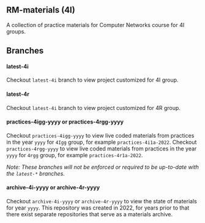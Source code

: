 ## RM-materials (4I)
A collection of practice materials for Computer Networks course for 4I groups.

## Branches

#### latest-4i
Checkout `latest-4i` branch to view project customized for 4I group.

#### latest-4r
Checkout `latest-4i` branch to view project customized for 4R group.

#### practices-4igg-yyyy or practices-4rgg-yyyy
Checkout `practices-4igg-yyyy` to view live coded materials from practices in the year `yyyy` for 
`4Igg` group, for example `practices-4i1a-2022`.
Checkout `practices-4rgg-yyyy` to view live coded materials from practices in the year `yyyy` for 
`4rgg` group, for example `practices-4r1a-2022`.

_Note: These branches will not be enforced or required to be up-to-date with the `latest-*` branches._

#### archive-4i-yyyy or archive-4r-yyyy
Checkout `archive-4i-yyyy` or `archive-4r-yyyy` to view the state of materials for year `yyyy`. 
This repository was created in 2022, for years prior to that there exist separate repositories that
serve as a materials archive.


